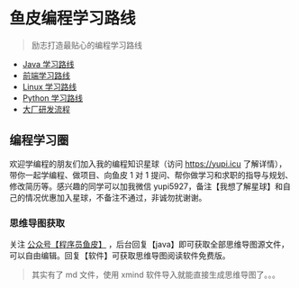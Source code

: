 # 鱼皮编程学习路线

> 励志打造最贴心的编程学习路线

- [Java 学习路线](./docs/roadmap/Java学习路线.md)
- [前端学习路线](./docs/roadmap/前端学习路线.md)
- [Linux 学习路线](./docs/roadmap/Linux学习路线.md)
- [Python 学习路线](./docs/roadmap/Python学习路线.md)
- [大厂研发流程](./docs/roadmap/大厂研发流程.md)


## 编程学习圈

欢迎学编程的朋友们加入我的编程知识星球（访问 https://yupi.icu 了解详情），带你一起学编程、做项目、向鱼皮 1 对 1 提问、帮你做学习和求职的指导与规划、修改简历等。感兴趣的同学可以加我微信 yupi5927，备注【我想了解星球】和自己的情况优惠加入星球，不备注不通过，非诚勿扰谢谢。


### 思维导图获取

关注 [公众号【程序员鱼皮】](https://docs.qq.com/doc/DUFFRVWladXVjeUxW) ，后台回复【java】即可获取全部思维导图源文件，可以自由编辑。回复【软件】可获取思维导图阅读软件免费版。

> 其实有了 md 文件，使用 xmind 软件导入就能直接生成思维导图了。。。
